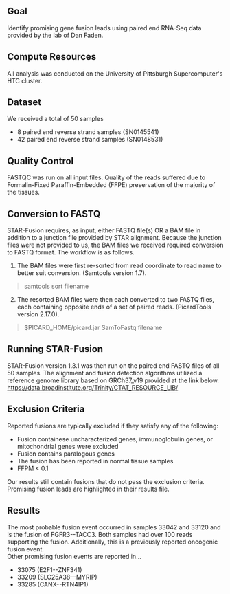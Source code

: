 ## Goal ##
Identify promising gene fusion leads using paired end RNA-Seq data provided by the lab of Dan Faden. 
## Compute Resources ##
All analysis was conducted on the University of Pittsburgh Supercomputer's HTC cluster.
## Dataset ##
We received a total of 50 samples
  * 8 paired end reverse strand samples (SN0145541)
  * 42 paired end reverse strand samples (SN0148531)
## Quality Control ##
FASTQC was run on all input files. Quality of the reads suffered due to Formalin-Fixed Paraffin-Embedded (FFPE) preservation of the majority of the tissues.
## Conversion to FASTQ ##
STAR-Fusion requires, as input, either FASTQ file(s) OR a BAM file in addition to a junction file provided by STAR alignment. Because the junction files were not provided to us, the BAM files we received required conversion to FASTQ format. The workflow is as follows.
1.	The BAM files were first re-sorted from read coordinate to read name to better suit conversion. (Samtools version 1.7).
>samtools sort filename
2.	The resorted BAM files were then each converted to two FASTQ files, each containing opposite ends of a set of paired reads. (PicardTools version 2.17.0).
> $PICARD_HOME/picard.jar SamToFastq filename
## Running STAR-Fusion ##
STAR-Fusion version 1.3.1 was then run on the paired end FASTQ files of all 50 samples. The alignment and fusion detection algorithms utilized a reference genome library based on GRCh37_v19 provided at the link below.
https://data.broadinstitute.org/Trinity/CTAT_RESOURCE_LIB/
## Exclusion Criteria ##
Reported fusions are typically excluded if they satisfy any of the following:
* Fusion containese uncharacterized genes, immunoglobulin genes, or mitochondrial genes were excluded
*	Fusion contains paralogous genes
*	The fusion has been reported in normal tissue samples
*	FFPM < 0.1  

Our results still contain fusions that do not pass the exclusion criteria. Promising fusion leads are highlighted in their results file.

## Results ##
The most probable fusion event occurred in samples 33042 and 33120 and is the fusion of FGFR3--TACC3. Both samples had over 100 reads supporting the fusion. Additionally, this is a previously reported oncogenic fusion event.  
Other promising fusion events are reported in...
*	33075 (E2F1--ZNF341)
*	33209 (SLC25A38—MYRIP)
*	33285 (CANX--RTN4IP1)

